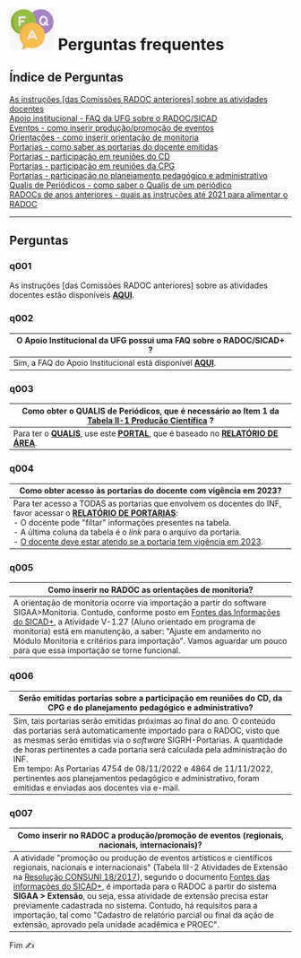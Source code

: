 # <img src="../media/icon-faq.jpg" width="80"> Perguntas frequentes

## Índice de Perguntas

<a href="#q001">As instruções [das Comissões RADOC anteriores] sobre as atividades docentes</a><br/>
<a href="#q002">Apoio institucional - FAQ da UFG sobre o RADOC/SICAD</a><br/>
<a href="#q008">Eventos - como inserir produção/promoção de eventos</a><br/>
<a href="#q006">Orientações - como inserir orientação de monitoria</a><br/>
<a href="#q004">Portarias - como saber as portarias do docente emitidas</a><br/>
<a href="#q007">Portarias - participação em reuniões do CD</a><br/>
<a href="#q007">Portarias - participação em reuniões da CPG</a><br/>
<a href="#q007">Portarias - participação no planejamento pedagógico e administrativo</a><br/>
<a href="#q003">Qualis de Periódicos - como saber o Qualis de um periódico</a><br/>
<a href="#q005">RADOCs de anos anteriores - quais as instruções até 2021 para alimentar o RADOC</a><br/>

---
## Perguntas

### q001
As instruções [das Comissões RADOC anteriores] sobre as atividades docentes estão disponíveis [<ins>**AQUI**</ins>](https://docs.google.com/spreadsheets/d/1r7R49SosuoSZuDxSHp_M1s5jyZYC9O7KnHdICywnbtQ/edit?usp=drive_web&ouid=105036038655527034429).

### q002
|O Apoio Institucional da UFG possui uma FAQ sobre o RADOC/SICAD+ ?|
|-|
|Sim, a FAQ do Apoio Institucional está disponível  [<ins>**AQUI**</ins>](https://cercomp.ufg.br/p/41772-faq-perguntas-frequentes-sicad).|

### q003
|Como obter o QUALIS de Periódicos, que é necessário ao **Item 1** da <ins>Tabela II-1 Produção Científica</ins> ?|
|-|
|Para ter o <ins><b>QUALIS</b></ins>, use este [<ins><b>PORTAL</b></ins>]( https://ppgcc.github.io/discentesPPGCC/pt-BR/qualis/), que é baseado no [<ins><b>RELATÓRIO DE ÁREA</b></ins>]( https://www.gov.br/capes/pt-br/centrais-de-conteudo/documentos/avaliacao/qualis_periodico_eventos_cientifico_Ciencia_Computacao.pdf).|
### q004
|Como obter acesso às portarias do docente com vigência em 2023</ins>?|
|-|
|Para ter acesso a TODAS as portarias que envolvem os docentes do INF, favor acessar o [<ins><b>RELATÓRIO DE PORTARIAS</b></ins>](https://www.inf.ufg.br/p/43568-relatorio-de-emissao-de-portarias):<br>- O docente pode "filtar" informações presentes na tabela.<br>- A última coluna da tabela é o _link_ para o arquivo da portaria.<br>- <ins>O docente deve estar atendo se a portaria tem vigência em 2023</ins>.|
### q005
|Como inserir no RADOC as orientações de monitoria?|
|-|
|A orientação de monitoria ocorre via importação a partir do software SIGAA>Monitoria. Contudo, conforme posto em [Fontes das Informações do SICAD+](https://cercomp.ufg.br/p/mapeamento-sicad), a Atividade V-1.27 (Aluno orientado em programa de monitoria) está em manutenção, a  saber: "Ajuste em andamento no Módulo Monitoria e critérios para importação". Vamos aguardar um pouco para que essa importação se torne funcional.|
### q006
|Serão emitidas portarias sobre a participação em reuniões do CD, da CPG e do planejamento pedagógico e administrativo?|
|-|
|Sim, tais portarias serão emitidas próximas ao final do ano. O conteúdo das portarias será automaticamente importado para o RADOC, visto que as mesmas serão emitidas via o _software_ SIGRH-Portarias. A quantidade de horas pertinentes a cada portaria será calculada pela administração do INF.<br>Em tempo: As Portarias 4754 de 08/11/2022 e 4864 de 11/11/2022, pertinentes aos planejamentos pedagógico e administrativo, foram emitidas e enviadas aos docentes via e-mail.|
### q007
|Como inserir no RADOC a produção/promoção de eventos (regionais, nacionais, internacionais)?|
|-|
|A atividade "promoção ou produção de eventos artísticos e científicos regionais, nacionais e internacionais" (Tabela III-2 Atividades de Extensão na [Resolução CONSUNI 18/2017](https://sistemas.ufg.br/consultas_publicas/resolucoes/arquivos/Resolucao_CONSUNI_2017_0018.pdf)), segundo o documento [Fontes das informações do SICAD+](https://cercomp.ufg.br/p/mapeamento-sicad), é importada para o RADOC a partir do sistema **SIGAA > Extensão**, ou seja, essa atividade de extensão precisa estar previamente cadastrada no sistema. Contudo, há requisitos para a importação, tal como "Cadastro de relatório parcial ou final da ação de extensão, aprovado pela unidade acadêmica e PROEC".|

Fim &#9997;
